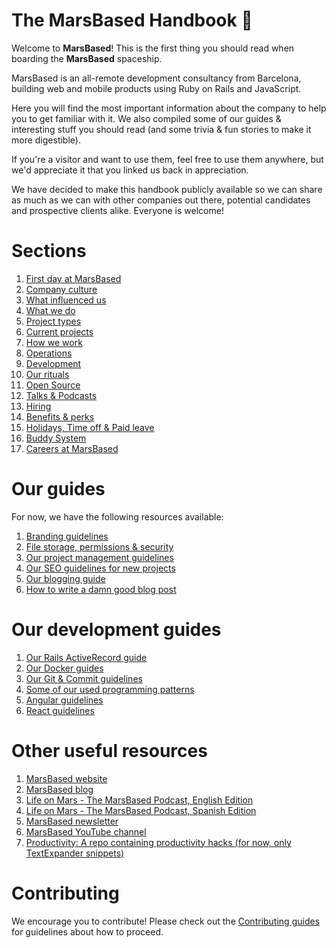 # The MarsBased Handbook 🚀

Welcome to __MarsBased__! This is the first thing you should read when boarding the __MarsBased__ spaceship.

MarsBased is an all-remote development consultancy from Barcelona, building web and mobile products using Ruby on Rails and JavaScript.

Here you will find the most important information about the company to help you to get familiar with it. We also compiled some of our guides &amp; interesting stuff you should read (and some trivia & fun stories to make it more digestible).

If you're a visitor and want to use them, feel free to use them anywhere, but we'd appreciate it that you linked us back in appreciation.

We have decided to make this handbook publicly available so we can share as much as we can with other companies out there, potential candidates and prospective clients alike. Everyone is welcome!

# Sections

1. [First day at MarsBased](/sections/firstday.md)
1. [Company culture](/sections/companyculture.md)
1. [What influenced us](/sections/influences.md)
1. [What we do](/sections/whatwedo.md)
1. [Project types](/sections/projects.md)
1. [Current projects](/sections/currentprojects.md)
1. [How we work](/sections/howwework.md)
1. [Operations](/sections/operations.md)
1. [Development](/sections/development.md)
1. [Our rituals](/sections/rituals.md)
1. [Open Source](/sections/opensource.md)
1. [Talks & Podcasts](/sections/talks.md)
1. [Hiring](/sections/hiring.md)
1. [Benefits & perks](/sections/benefits.md)
1. [Holidays, Time off & Paid leave](/sections/holidays.md)
2. [Buddy System](/sections/buddy.md)
1. [Careers at MarsBased](/sections/careers.md)

# Our guides

For now, we have the following resources available:

1. [Branding guidelines](/guides/branding.md)
1. [File storage, permissions & security](/guides/permissionssecurity.md)
1. [Our project management guidelines](/guides/pm-guidelines.md)
1. [Our SEO guidelines for new projects](/guides/seo-guidelines.md)
1. [Our blogging guide](/guides/blogging-guide.md)
1. [How to write a damn good blog post](/guides/how-to-blog.md)

# Our development guides

1. [Our Rails ActiveRecord guide](/guides/development/activerecord-guide.md)
1. [Our Docker guides](/guides/development/docker-guide.md)
1. [Our Git & Commit guidelines](/guides/development/git-guidelines.md)
1. [Some of our used programming patterns](/guides/patterns/README.md)
1. [Angular guidelines](/guides/development/angular-guidelines.md)
1. [React guidelines](/guides/development/react-guidelines.md)

# Other useful resources

1. <a href="https://marsbased.com" title="MarsBased website" target="_blank">MarsBased website</a>
1. <a href="https://marsbased.com/blog" title="MarsBased blog" target="_blank">MarsBased blog</a>
1. <a href="https://pod.link/1516103872" title="Life on Mars - The MarsBased Podcast, English Edition" target="_blank">Life on Mars - The MarsBased Podcast, English Edition</a>
1. <a href="https://pod.link/1516103872" title="Life on Mars - The MarsBased Podcast, Spanish Edition" target="_blank">Life on Mars - The MarsBased Podcast, Spanish Edition</a>
1. <a href="https://marsbased.us7.list-manage.com/subscribe/post?u=1ab50c539712be36367b96b98&amp;id=89db0a6312" title="MarsBased newsletter" target="_blank">MarsBased newsletter</a>
1. <a href="https://www.youtube.com/channel/UCN95eGlyCaRBa9Iy12mVApg" title="MarsBased YouTube channel" target="_blank">MarsBased YouTube channel</a>
1. <a href="https://github.com/MarsBased/productivity" title="Productivity: A repo containing productivity hacks (for now, only TextExpander snippets)" target="_blank">Productivity: A repo containing productivity hacks (for now, only TextExpander snippets)</a>

# Contributing
We encourage you to contribute! Please check out the [Contributing guides](./CONTRIBUTING.md) for guidelines about how to proceed.
